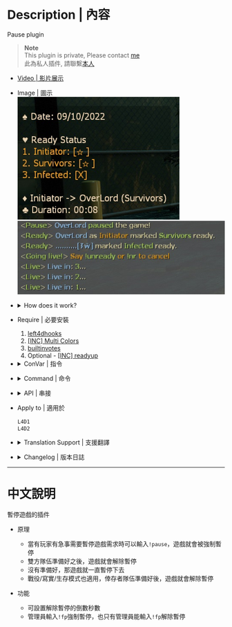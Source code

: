 # Description | 內容
Pause plugin

> __Note__ <br/>
This plugin is private, Please contact [me](https://github.com/fbef0102/Game-Private_Plugin#私人插件列表-private-plugins-list)<br/>
此為私人插件, 請聯繫[本人](https://github.com/fbef0102/Game-Private_Plugin#私人插件列表-private-plugins-list)

* [Video | 影片展示](https://youtu.be/ljO6RGqQguk)

* Image | 圖示
	<br/>![pause_1](image/pause_1.jpg)
	<br/>![pause_2](image/pause_2.jpg)

* <details><summary>How does it work?</summary>

	* Type !puase -> Pause the game
	* Type !ready to mark your team ready
</details>

* Require | 必要安裝
	1. [left4dhooks](https://forums.alliedmods.net/showthread.php?t=321696)
	2. [[INC] Multi Colors](https://github.com/fbef0102/L4D1_2-Plugins/releases/tag/Multi-Colors)
	3. [builtinvotes](https://github.com/fbef0102/Game-Private_Plugin/releases/tag/builtinvotes)
	4. Optional - [[INC] readyup](/Plugin_插件/Server_伺服器/readyup/scripting/include/readyup.inc)

* <details><summary>ConVar | 指令</summary>

	* cfg/sourcemod/pause.cfg
		```php
		// Enable beep on unpause
		l4d_pause_blips "1"

		// Number of seconds to count down before the round goes live.
		l4d_pause_countdown "3"

		// Delay to apply before a pause happens.  Could be used to prevent Tactical Pauses
		l4d_pause_delay "0"

		// Require or not the pause initiator should ready before unpausing the game
		l4d_pause_initiator_ready "1"
		```
</details>

* <details><summary>Command | 命令</summary>

	* **Pauses the game**
		```php
		sm_pause
		sm_p
		```

	* **Marks your team as ready for an unpause**
		```php
		sm_unpause
		sm_up
		sm_ready
		sm_r
		```
		or
		```php
		Press F1
		```

	* **Mark yourself as not ready if you have set yourself as ready**
		```php
		sm_unready
		sm_nr
		```
		or
		```php
		Press F2
		```

	* **Toggles your team's ready status**
		```php
		sm_toggleready
		```

	* **Hides the pause panel so other menus can be seen**
		```php
		sm_show
		```

	* **Shows a hidden pause panel**
		```php
		sm_hide
		```

	* **Pauses the game and only allows admins to unpause (Adm required: ADMFLAG_BAN)**
		```php
		sm_fp
		```

	* **Unpauses the game regardless of team ready status. Must be used to unpause admin pauses (Adm required: ADMFLAG_BAN)**
		```php
		sm_fs
		```
</details>

* <details><summary>API | 串接</summary>

	```php
	Registers a library name: pause
	```
	```c
    /**
    * Trigger when game paused
    * 
    * @return		    nothing
    */
    native void OnPause();

    /**
    * Trigger when game unpaused already
    * 
    * @return		    nothing
    */
    native void OnUnpause();
	```
</details>

* Apply to | 適用於
	```
	L4D1
	L4D2
	```
	
* <details><summary>Translation Support | 支援翻譯</summary>

	```
	English
	繁體中文
	简体中文
	```
</details>

* <details><summary>Changelog | 版本日誌</summary>

	* v1.1h (2023-3-15)
		* Translation Support
		* F1 to ready / F2 to unready

	* v1.0h
		* Individual plugin

	* 6.7
	    * [Original Work by CanadaRox, Sir, Forgetest](https://github.com/SirPlease/L4D2-Competitive-Rework/blob/master/addons/sourcemod/scripting/pause.sp)
</details>

- - - -
# 中文說明
暫停遊戲的插件

* 原理
	* 當有玩家有急事需要暫停遊戲需求時可以輸入```!pause```，遊戲就會被強制暫停
	* 雙方隊伍準備好之後，遊戲就會解除暫停
	* 沒有準備好，那遊戲就一直暫停下去
	* 戰役/寫實/生存模式也適用，倖存者隊伍準備好後，遊戲就會解除暫停

* 功能
	* 可設置解除暫停的倒數秒數
	* 管理員輸入```!fp```強制暫停，也只有管理員能輸入```!fp```解除暫停
